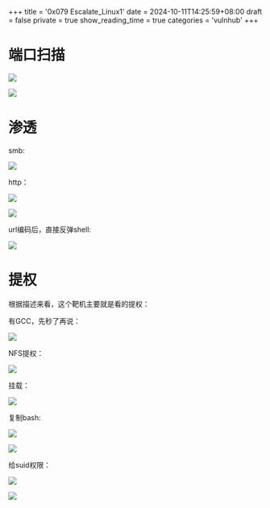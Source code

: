 +++
title = '0x079 Escalate_Linux1'
date = 2024-10-11T14:25:59+08:00
draft = false
private = true
show_reading_time = true
categories = 'vulnhub'
+++



# 端口扫描

![](/vulnhub_img/WEBRESOURCEb55240db28b2e77a57f5f3151ea17adaimage.png)

![](/vulnhub_img/WEBRESOURCE35991696c3607edd690bb5defd09f925image.png)

# 渗透

smb:

![](/vulnhub_img/WEBRESOURCEf97b1254f7dfaffb6398df2db386d488image.png)

http：

![](/vulnhub_img/WEBRESOURCEb086601261df6d310d3c93c94e5c0b79image.png)

![](/vulnhub_img/WEBRESOURCE387357b46fadc32fe608557307cc945eimage.png)

url编码后，直接反弹shell:

![](/vulnhub_img/WEBRESOURCE61dca625e919722f12a86e4f105f23e0image.png)

# 提权

根据描述来看，这个靶机主要就是看的提权：

有GCC，先秒了再说：

![](/vulnhub_img/WEBRESOURCEdf6440643a53d1b889f6f942d89d531dimage.png)

NFS提权：

![](/vulnhub_img/WEBRESOURCE7ea76102c0a0cc932b010ce7994b3865image.png)

挂载：

![](/vulnhub_img/WEBRESOURCEcbae99cfb08649110d01e9737809be5aimage.png)

复制bash:

![](/vulnhub_img/WEBRESOURCEf2fcd1f0f1985c93ac9d89b0c0ccc2edimage.png)

![](/vulnhub_img/WEBRESOURCE4bc21032b0ade087bef445dfab4984ceimage.png)

给suid权限：

![](/vulnhub_img/WEBRESOURCE527e2705a41a0115d43618593b91760dimage.png)

![](/vulnhub_img/WEBRESOURCEb492d226b2b3c0d82fa5f9d26c4ceb70image.png)